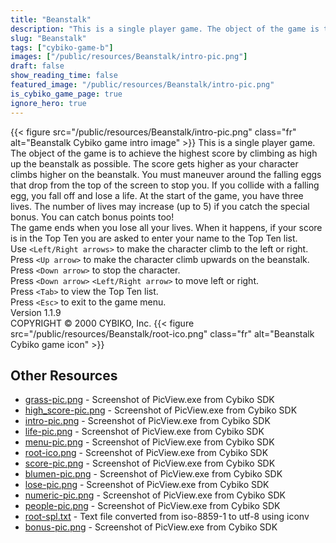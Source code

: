 ```yaml
---
title: "Beanstalk"
description: "This is a single player game. The object of the game is to achieve the highest score by climbing as high up the beanstalk as possible. The score gets higher as your character climbs higher on the beanstalk. You must maneuver around the falling eggs that drop from the top of the s..."
slug: "Beanstalk"
tags: ["cybiko-game-b"]
images: ["/public/resources/Beanstalk/intro-pic.png"]
draft: false
show_reading_time: false
featured_image: "/public/resources/Beanstalk/intro-pic.png"
is_cybiko_game_page: true
ignore_hero: true
---
```

{{< figure src="/public/resources/Beanstalk/intro-pic.png" class="fr" alt="Beanstalk Cybiko game intro image" >}}
This is a single player game. The object of the game is to achieve the highest score by climbing as high up the beanstalk as possible. The score gets higher as your character climbs higher on the beanstalk. You must maneuver around the falling eggs that drop from the top of the screen to stop you. If you collide with a falling egg, you fall off and lose a life. At the start of the game, you have three lives. The number of lives may increase (up to 5) if you catch the special bonus. You can catch bonus points too! \
The game ends when you lose all your lives. When it happens, if your score is in the Top Ten you are asked to enter your name to the Top Ten list. \
Use `<Left/Right arrows>`  to make the character climb to the left or right. \
Press `<Up arrow>`  to make the character climb upwards on the beanstalk. \
Press `<Down arrow>`  to stop the character. \
Press `<Down arrow>`  `<Left/Right arrow>`  to move left or right. \
Press `<Tab>`  to view the Top Ten list. \
Press `<Esc>`  to exit to the game menu. \
Version 1.1.9 \
COPYRIGHT © 2000 CYBIKO, Inc. {{< figure src="/public/resources/Beanstalk/root-ico.png" class="fr" alt="Beanstalk Cybiko game icon" >}}

## Other Resources
* [grass-pic.png](/public/resources/Beanstalk/grass-pic.png) - Screenshot of PicView.exe from Cybiko SDK
* [high_score-pic.png](/public/resources/Beanstalk/high_score-pic.png) - Screenshot of PicView.exe from Cybiko SDK
* [intro-pic.png](/public/resources/Beanstalk/intro-pic.png) - Screenshot of PicView.exe from Cybiko SDK
* [life-pic.png](/public/resources/Beanstalk/life-pic.png) - Screenshot of PicView.exe from Cybiko SDK
* [menu-pic.png](/public/resources/Beanstalk/menu-pic.png) - Screenshot of PicView.exe from Cybiko SDK
* [root-ico.png](/public/resources/Beanstalk/root-ico.png) - Screenshot of PicView.exe from Cybiko SDK
* [score-pic.png](/public/resources/Beanstalk/score-pic.png) - Screenshot of PicView.exe from Cybiko SDK
* [blumen-pic.png](/public/resources/Beanstalk/blumen-pic.png) - Screenshot of PicView.exe from Cybiko SDK
* [lose-pic.png](/public/resources/Beanstalk/lose-pic.png) - Screenshot of PicView.exe from Cybiko SDK
* [numeric-pic.png](/public/resources/Beanstalk/numeric-pic.png) - Screenshot of PicView.exe from Cybiko SDK
* [people-pic.png](/public/resources/Beanstalk/people-pic.png) - Screenshot of PicView.exe from Cybiko SDK
* [root-spl.txt](/public/resources/Beanstalk/root-spl.txt) - Text file converted from iso-8859-1 to utf-8 using iconv
* [bonus-pic.png](/public/resources/Beanstalk/bonus-pic.png) - Screenshot of PicView.exe from Cybiko SDK
